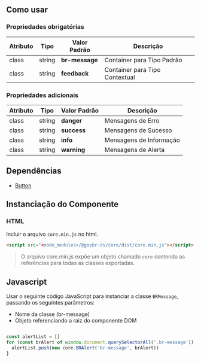[version]: # '11.2.0'

## Como usar

### Propriedades obrigatórias

| Atributo | Tipo   | Valor Padrão   | Descrição                      |
| -------- | ------ | -------------- | ------------------------------ |
| class    | string | **br-message** | Container para Tipo Padrão     |
| class    | string | **feedback**   | Container para Tipo Contextual |

### Propriedades adicionais

| Atributo | Tipo   | Valor Padrão | Descrição               |
| -------- | ------ | ------------ | ----------------------- |
| class    | string | **danger**   | Mensagens de Erro       |
| class    | string | **success**  | Mensagens de Sucesso    |
| class    | string | **info**     | Mensagens de Informação |
| class    | string | **warning**  | Mensagens de Alerta     |

## Dependências

-   [Button](/ds/components/button)

## Instanciação do Componente

### HTML

Incluir o arquivo `core.min.js` no html.

```html
<script src="<node_modules>/@govbr-ds/core/dist/core.min.js"></script>
```

> O arquivo core.min.js expõe um objeto chamado `core` contendo as referências para todas as classes exportadas.

## Javascript

Usar o seguinte código JavaScript para instanciar a classe `BRMessage`, passando os seguintes parâmetros:

-   Nome da classe (br-message)
-   Objeto referenciando a raiz do componente DOM

```javascript

const alertList = []
for (const brAlert of window.document.querySelectorAll('.br-message')) {
  alertList.push(new core.BRAlert('br-message', brAlert))
}

```
